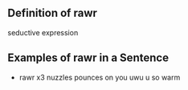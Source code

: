 ## Definition of rawr

seductive expression

## Examples of rawr in a Sentence

- rawr x3 nuzzles pounces on you uwu u so warm
